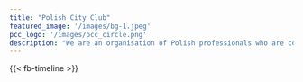 ```yaml
---
title: "Polish City Club"
featured_image: '/images/bg-1.jpeg'
pcc_logo: '/images/pcc_circle.png'
description: "We are an organisation of Polish professionals who are committed to building a well connected and successful Polish diaspora in Europe."
---
```


<!-- {{< twitter-timeline >}} -->
{{< fb-timeline >}}
